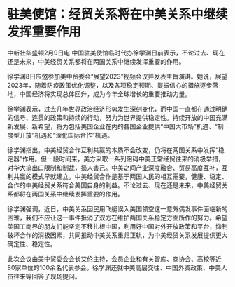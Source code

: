# 驻美使馆：经贸关系将在中美关系中继续发挥重要作用

中新社华盛顿2月9日电 中国驻美使馆临时代办徐学渊日前表示，不论过去、现在还是未来，中美经贸关系都将在两国关系中继续发挥重要的作用。

徐学渊8日应邀参加美中贸委会“展望2023”视频会议并发表主旨演讲。她说，展望2023年，随着防疫政策优化调整，以及各项稳定预期、提振信心的措施逐步落地，中国经济将实现总体回升，成为今年全球增长的重要推动力量。

徐学渊表示，过去几年世界政治经济形势发生深刻变化，而中国一直都在通过明确的信号、连贯的政策和持续的行动，努力为世界提供稳定性。持续开放的中国充满新发展、新希望，将为包括美国企业在内的各国企业提供“中国大市场”机遇、“制度型开放”机遇和“深化国际合作”机遇。

徐学渊指出，中美经贸合作互利共赢的本质不会改变，仍将在两国关系中发挥“稳定器”作用。但一段时间来，美方采取一系列阻碍中美正常经贸往来的消极举措，对华大搞出口限制和制裁，损人害己。中美之间产业深度融合、贸易高度互补，互利共赢的模式早就建立。中美经贸合作是基于两国人民的相互需要，健康、稳定、合作的中美经贸关系符合美国自身的利益。不论过去、现在还是未来，中美经贸关系都将在两国关系中继续发挥重要的作用。

徐学渊强调，近日，中美关系因民用飞艇误入美国领空这一意外偶发事件面临新的困难，我们不应让这一事件抵消了双方在维护两国关系稳定方面所作的努力。希望美国工商界的朋友们能坚定不移扎根中国，利用好中国对外开放政策和平台，抑制破坏合作的消极因素，共同推动中美关系重归正轨，为中美经贸关系发展提供更大确定性、稳定性。

此次会议由美中贸委会会长艾伦主持，会员企业和有关智库、商协会、高校等近80家单位的100余名代表参会。徐学渊还就中美高层交往、中国外资政策、中美人员往来等回答了现场提问。

